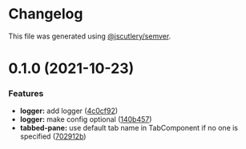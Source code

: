 # Changelog

This file was generated using [@jscutlery/semver](https://github.com/jscutlery/semver).

# 0.1.0 (2021-10-23)


### Features

* **logger:** add logger ([4c0cf92](https://github.com/manfredsteyer/nx-libs/commit/4c0cf92dd11a5c14d47a87d19cd1bf156b25b229))
* **logger:** make config optional ([140b457](https://github.com/manfredsteyer/nx-libs/commit/140b457202df9c4738de328d91beaf0904cd7421))
* **tabbed-pane:** use default tab name in TabComponent if no one is specified ([702912b](https://github.com/manfredsteyer/nx-libs/commit/702912b4ed1f6f81c5e14679f6ab461bed511286))
